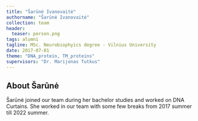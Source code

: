 ```yaml
---
title: "Šarūnė Ivanovaitė"
authorname: "Šarūnė Ivanovaitė"
collection: team
header:
  teaser: person.png
tags: alumni
tagline: MSc. Neurobiophyics degree - Vilnius University
date: 2017-07-01
theme: "DNA_protein, TM_proteins"
supervisors: "Dr. Marijonas Tutkus"
---
```


<h2>About Šarūnė</h2>
Šarūnė joined our team during her bachelor studies and worked on DNA Curtains. She worked in our team with some few breaks from 2017 summer till 2022 summer.

<!--{% include author-research-themes.html %}--->
<!--{% include team-member-collaborators.html %}--->
<!---{% include publication-list.html %}--->

